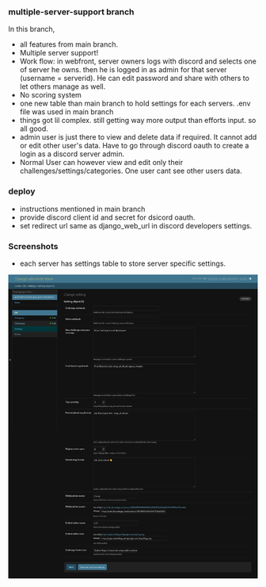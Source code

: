 ### multiple-server-support branch

In this branch,
 - all features from main branch.
 - Multiple server support!
  - Work flow: in webfront, server owners logs with discord and selects one of server he owns. then he is logged in as admin for that server (username = serverid). He can edit password and share with others to let others manage as well. 
 - No scoring system
 - one new table than main branch to hold settings for each servers. .env file was used in main branch
 - things got lil complex. still getting way more output than efforts input. so all good.
 - admin user is just there to view and delete data if required. It cannot add or edit other user's data. Have to go through discord oauth to create a login as a discord server admin.
 - Normal User can however view and edit only their challenges/settings/categories. One user cant see other users data.

### deploy
- instructions mentioned in main branch
- provide discord client id and secret for dsicord oauth.
- set redirect url same as django_web_url in discord developers settings.

 ### Screenshots

- each server has settings table to store server specific settings. 

 ![settings](https://raw.githubusercontent.com/Prabesh01/ctf-discord-bot/main/ss/b2-settings.png)